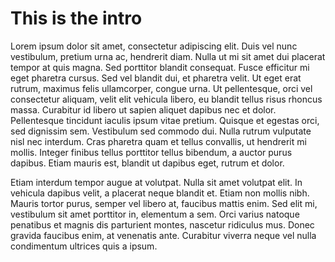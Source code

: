 # This is the intro

Lorem ipsum dolor sit amet, consectetur adipiscing elit. Duis vel nunc vestibulum, pretium urna ac, hendrerit diam. Nulla ut mi sit amet dui placerat tempor at quis magna. Sed porttitor blandit consequat. Fusce efficitur mi eget pharetra cursus. Sed vel blandit dui, et pharetra velit. Ut eget erat rutrum, maximus felis ullamcorper, congue urna. Ut pellentesque, orci vel consectetur aliquam, velit elit vehicula libero, eu blandit tellus risus rhoncus massa. Curabitur id libero ut sapien aliquet dapibus nec et dolor. Pellentesque tincidunt iaculis ipsum vitae pretium. Quisque et egestas orci, sed dignissim sem. Vestibulum sed commodo dui. Nulla rutrum vulputate nisl nec interdum. Cras pharetra quam et tellus convallis, ut hendrerit mi mollis. Integer finibus tellus porttitor tellus bibendum, a auctor purus dapibus. Etiam mauris est, blandit ut dapibus eget, rutrum et dolor.

Etiam interdum tempor augue at volutpat. Nulla sit amet volutpat elit. In vehicula dapibus velit, a placerat neque blandit et. Etiam non mollis nibh. Mauris tortor purus, semper vel libero at, faucibus mattis enim. Sed elit mi, vestibulum sit amet porttitor in, elementum a sem. Orci varius natoque penatibus et magnis dis parturient montes, nascetur ridiculus mus. Donec gravida faucibus enim, at venenatis ante. Curabitur viverra neque vel nulla condimentum ultrices quis a ipsum.
